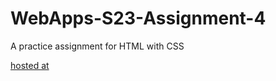 # WebApps-S23-Assignment-4
A practice assignment for HTML with CSS

[hosted at]( https://44-563-web-apps-s23.github.io/44563-webapps-s23-assignment4-Meghala22/play.html)